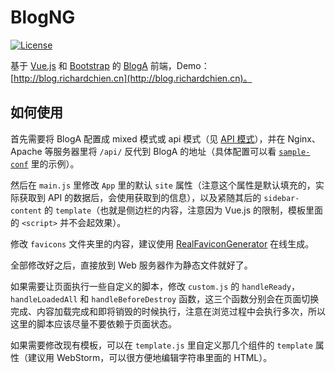 # BlogNG

[![License](https://img.shields.io/github/license/mashape/apistatus.svg?maxAge=2592000)](LICENSE)

基于 [Vue.js](http://vuejs.org/) 和 [Bootstrap](http://getbootstrap.com/) 的 [BlogA](https://github.com/richardchien/blog-a) 前端，Demo：[http://blog.richardchien.cn](http://blog.richardchien.cn)。

## 如何使用

首先需要将 BlogA 配置成 mixed 模式或 api 模式（见 [API 模式](https://github.com/richardchien/blog-a#api-模式)），并在 Nginx、Apache 等服务器里将 `/api/` 反代到 BlogA 的地址（具体配置可以看 [`sample-conf`](sample-conf) 里的示例）。

然后在 `main.js` 里修改 `App` 里的默认 `site` 属性（注意这个属性是默认填充的，实际获取到 API 的数据后，会使用获取到的信息），以及紧随其后的 `sidebar-content` 的 `template`（也就是侧边栏的内容，注意因为 Vue.js 的限制，模板里面的 `<script>` 并不会起效果）。

修改 `favicons` 文件夹里的内容，建议使用 [RealFaviconGenerator](https://realfavicongenerator.net/) 在线生成。

全部修改好之后，直接放到 Web 服务器作为静态文件就好了。

如果需要让页面执行一些自定义的脚本，修改 `custom.js` 的 `handleReady`，`handleLoadedAll` 和 `handleBeforeDestroy` 函数，这三个函数分别会在页面切换完成、内容加载完成和即将销毁的时候执行，注意在浏览过程中会执行多次，所以这里的脚本应该尽量不要依赖于页面状态。

如果需要修改现有模板，可以在 `template.js` 里自定义那几个组件的 `template` 属性（建议用 WebStorm，可以很方便地编辑字符串里面的 HTML）。
